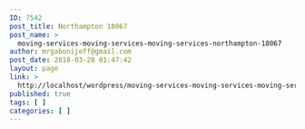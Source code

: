 ```yaml
---
ID: 7542
post_title: Northampton 18067
post_name: >
  moving-services-moving-services-moving-services-northampton-18067
author: mrgabonijeff@gmail.com
post_date: 2018-03-28 01:47:42
layout: page
link: >
  http://localhost/wordpress/moving-services-moving-services-moving-services-northampton-18067/
published: true
tags: [ ]
categories: [ ]
---
```

